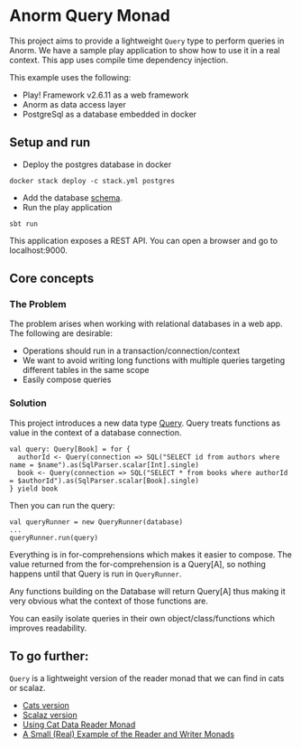 # Anorm Query Monad 

This project aims to provide a lightweight `Query` type to perform queries in Anorm. 
We have a sample play application to show how to use it in a real context. 
This app uses compile time dependency injection.

This example uses the following:

- Play! Framework v2.6.11 as a web framework
- Anorm as data access layer
- PostgreSql as a database embedded in docker

## Setup and run

- Deploy the postgres database in docker
```
docker stack deploy -c stack.yml postgres
```

- Add the database [schema](conf/db/schema.sql).
- Run the play application
```
sbt run
```
This application exposes a REST API. You can open a browser and go to localhost:9000.

## Core concepts

### The Problem

The problem arises when working with relational databases in a web app. 
The following are desirable:

- Operations should run in a transaction/connection/context
- We want to avoid writing long functions with multiple queries targeting different tables in the same scope
- Easily compose queries

### Solution

This project introduces a new data type [Query](app/core/database/Query.scala).
Query treats functions as value in the context of a database connection. 
```
val query: Query[Book] = for {
  authorId <- Query(connection => SQL("SELECT id from authors where name = $name").as(SqlParser.scalar[Int].single)
  book <- Query(connection => SQL("SELECT * from books where authorId = $authorId").as(SqlParser.scalar[Book].single)
} yield book
```

Then you can run the query:
```
val queryRunner = new QueryRunner(database)
...
queryRunner.run(query)
```

Everything is in for-comprehensions which makes it easier to compose. 
The value returned from the for-comprehension 
is a Query[A], so nothing happens until that Query is run in `QueryRunner`.

Any functions building on the Database will return Query[A] 
thus making it very obvious what the context of those functions are.

You can easily isolate queries in their own object/class/functions 
which improves readability. 


## To go further:

`Query` is a lightweight version of 
the reader monad that we can find in cats or scalaz.

- [Cats version](https://typelevel.org/cats/datatypes/kleisli.html)
- [Scalaz version](http://eed3si9n.com/learning-scalaz/Reader.html)
- [Using Cat Data Reader Monad](https://medium.com/@AyacheKhettar/using-cat-data-reader-monad-d70269fc451f)
- [A Small (Real) Example of the Reader and Writer Monads](https://underscore.io/blog/posts/2014/07/27/readerwriterstate.html)



